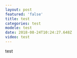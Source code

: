 ```yaml
---
layout: post
featured: 'false'
title: test
categories: test
modele: test
date: 2018-08-24T10:24:27.648Z
video: test
---
```

test
